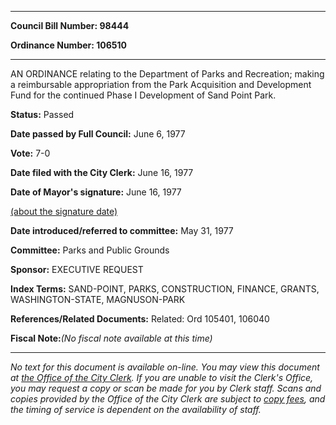 

********

**Council Bill Number: 98444**
   
**Ordinance Number: 106510**
********

 AN ORDINANCE relating to the Department of Parks and Recreation; making a reimbursable appropriation from the Park Acquisition and Development Fund for the continued Phase I Development of Sand Point Park.

**Status:** Passed
   
**Date passed by Full Council:** June 6, 1977
   
**Vote:** 7-0
   
**Date filed with the City Clerk:** June 16, 1977
   
**Date of Mayor's signature:** June 16, 1977
   
[(about the signature date)](/~public/approvaldate.htm)
   
   
   
**Date introduced/referred to committee:** May 31, 1977
   
**Committee:** Parks and Public Grounds
   
**Sponsor:** EXECUTIVE REQUEST
   
   
**Index Terms:** SAND-POINT, PARKS, CONSTRUCTION, FINANCE, GRANTS, WASHINGTON-STATE, MAGNUSON-PARK

**References/Related Documents:** Related: Ord 105401, 106040

**Fiscal Note:**_(No fiscal note available at this time)_
********

_No text for this document is available on-line. You may view this document at [the Office of the City Clerk](http://www.seattle.gov/leg/clerk/contactUs.htm). If you are unable to visit the Clerk's Office, you may request a copy or scan be made for you by Clerk staff. Scans and copies provided by the Office of the City Clerk are subject to [copy fees](http://clerk.seattle.gov/~public/clerkfees.htm), and the timing of service is dependent on the availability of staff._

